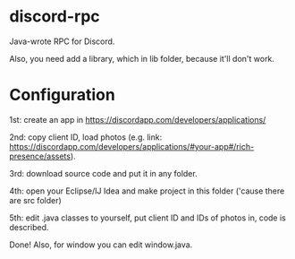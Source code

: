 # discord-rpc
Java-wrote RPC for Discord.

Also, you need add a library, which in lib folder, because it'll don't work.

# Configuration
1st: create an app in https://discordapp.com/developers/applications/

2nd: copy client ID, load photos (e.g. link: https://discordapp.com/developers/applications/#your-app#/rich-presence/assets).

3rd: download source code and put it in any folder.

4th: open your Eclipse/IJ Idea and make project in this folder ('cause there are src folder)

5th: edit .java classes to yourself, put client ID and IDs of photos in, code is described.

Done! Also, for window you can edit window.java.
